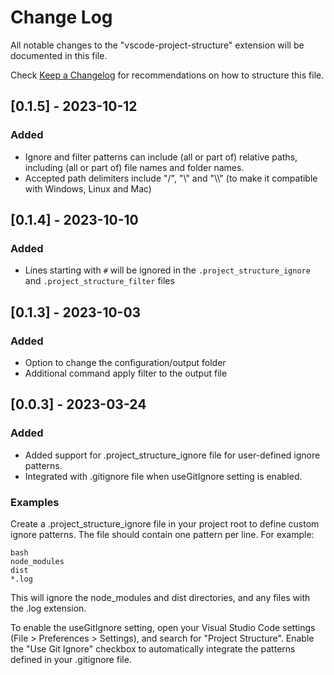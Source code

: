 # Change Log

All notable changes to the "vscode-project-structure" extension will be documented in this file.

Check [Keep a Changelog](http://keepachangelog.com/) for recommendations on how to structure this file.

## [0.1.5] - 2023-10-12

### Added

- Ignore and filter patterns can include (all or part of) relative paths, including (all or part of) file names and folder names.
- Accepted path delimiters include "/", "\\" and "\\\\" (to make it compatible with Windows, Linux and Mac)

## [0.1.4] - 2023-10-10

### Added

- Lines starting with `#` will be ignored in the `.project_structure_ignore` and `.project_structure_filter` files

## [0.1.3] - 2023-10-03

### Added

- Option to change the configuration/output folder
- Additional command apply filter to the output file

## [0.0.3] - 2023-03-24

### Added

- Added support for .project_structure_ignore file for user-defined ignore patterns.
- Integrated with .gitignore file when useGitIgnore setting is enabled.

### Examples

Create a .project_structure_ignore file in your project root to define custom ignore patterns. The file should contain one pattern per line. For example:

```
bash
node_modules
dist
*.log
```

This will ignore the node_modules and dist directories, and any files with the .log extension.

To enable the useGitIgnore setting, open your Visual Studio Code settings (File > Preferences > Settings), and search for "Project Structure". Enable the "Use Git Ignore" checkbox to automatically integrate the patterns defined in your .gitignore file.
